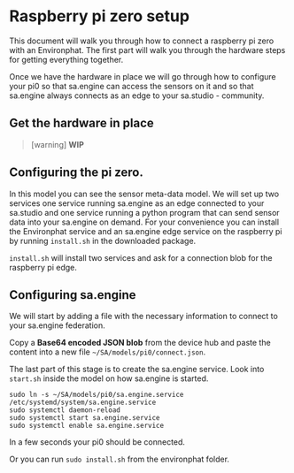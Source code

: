 # Raspberry pi zero setup
This document will walk you through how to connect a raspberry pi zero with an Environphat. 
The first part will walk you through the hardware steps for getting everything together.

Once we have the hardware in place we will go through how to configure your pi0
so that sa.engine can access the sensors on it and so that sa.engine always 
connects as an edge to your sa.studio - community.

## Get the hardware in place



> [warning] **WIP** 

## Configuring the pi zero.
In this model you can see the sensor meta-data model. We will set up two services
one service running sa.engine as an edge connected to your sa.studio and one 
service running a python program that can send sensor data into your sa.engine on 
demand. For your convenience you can install the Environphat service and an sa.engine
edge service on the raspberry pi by running `install.sh` in the downloaded package.

`install.sh` will install two services and ask for a connection blob for the raspberry pi edge.
 
## Configuring sa.engine
We will start by adding a file with the necessary information to connect to 
your sa.engine federation.

Copy a **Base64 encoded JSON blob** from the device hub and paste the content into a new file `~/SA/models/pi0/connect.json`. 

The last part of this stage is to create the sa.engine service. Look into `start.sh` inside the model on how sa.engine is started.

```
sudo ln -s ~/SA/models/pi0/sa.engine.service /etc/systemd/system/sa.engine.service
sudo systemctl daemon-reload
sudo systemctl start sa.engine.service
sudo systemctl enable sa.engine.service
```

In a few seconds your pi0 should be connected.


Or you can run `sudo install.sh` from the environphat folder.

